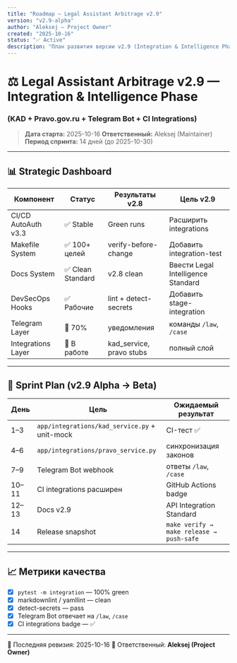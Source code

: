 ```yaml
---
title: "Roadmap — Legal Assistant Arbitrage v2.9"
version: "v2.9-alpha"
author: "Aleksej — Project Owner"
created: "2025-10-16"
status: "✅ Active"
description: "План развития версии v2.9 (Integration & Intelligence Phase)"
---
```


# ⚖️ Legal Assistant Arbitrage v2.9 — Integration & Intelligence Phase

### (KAD + Pravo.gov.ru + Telegram Bot + CI Integrations)

> **Дата старта:** 2025-10-16
> **Ответственный:** Aleksej (Maintainer)
> **Период спринта:** 14 дней (до 2025-10-30)

---

## 📊 Strategic Dashboard

| Компонент           | Статус            | Результаты v2.8          | Цель v2.9                          |
| ------------------- | ----------------- | ------------------------ | ---------------------------------- |
| CI/CD AutoAuth v3.3 | ✅ Stable         | Green runs               | Расширить integrations             |
| Makefile System     | ✅ 100+ целей     | verify-before-change     | Добавить integration-test          |
| Docs System         | ✅ Clean Standard | v2.8 clean               | Ввести Legal Intelligence Standard |
| DevSecOps Hooks     | ✅ Рабочие        | lint + detect-secrets    | Добавить stage-integration         |
| Telegram Layer      | 🧩 70%            | уведомления              | команды `/law`, `/case`            |
| Integrations Layer  | 🚧 В работе       | kad_service, pravo stubs | полный слой                        |

---

## 🎯 Sprint Plan (v2.9 Alpha → Beta)

| День  | Цель                                          | Ожидаемый результат                      |
| ----- | --------------------------------------------- | ---------------------------------------- |
| 1–3   | `app/integrations/kad_service.py` + unit-mock | CI-тест ✅                               |
| 4–6   | `app/integrations/pravo_service.py`           | синхронизация законов                    |
| 7–9   | Telegram Bot webhook                          | ответы `/law`, `/case`                   |
| 10–11 | CI integrations расширен                      | GitHub Actions badge                     |
| 12–13 | Docs v2.9                                     | API Integration Standard                 |
| 14    | Release snapshot                              | `make verify → make release → push-safe` |

---

## 📈 Метрики качества

- [x] `pytest -m integration` — 100% green
- [x] markdownlint / yamllint — clean
- [x] detect-secrets — pass
- [x] Telegram Bot отвечает на `/law`, `/case`
- [x] CI integrations badge — ✅

---

📅 Последняя ревизия: 2025-10-16
👤 Ответственный: **Aleksej (Project Owner)**
